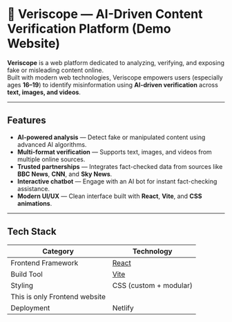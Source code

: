 # 🧠 Veriscope — AI-Driven Content Verification Platform (Demo Website)

**Veriscope** is a web platform dedicated to analyzing, verifying, and exposing fake or misleading content online.  
Built with modern web technologies, Veriscope empowers users (especially ages **16–19**) to identify misinformation using **AI-driven verification** across **text, images, and videos**.

---

## Features

- **AI-powered analysis** — Detect fake or manipulated content using advanced AI algorithms.  
- **Multi-format verification** — Supports text, images, and videos from multiple online sources.  
- **Trusted partnerships** — Integrates fact-checked data from sources like **BBC News**, **CNN**, and **Sky News**.  
- **Interactive chatbot** — Engage with an AI bot for instant fact-checking assistance.  
- **Modern UI/UX** — Clean interface built with **React**, **Vite**, and **CSS animations**.  

---

## Tech Stack

| Category | Technology |
|-----------|-------------|
| Frontend Framework | [React](https://react.dev/) |
| Build Tool | [Vite](https://vitejs.dev/) |
| Styling | CSS (custom + modular) |
| This is only Frontend website |
| Deployment | Netlify |

